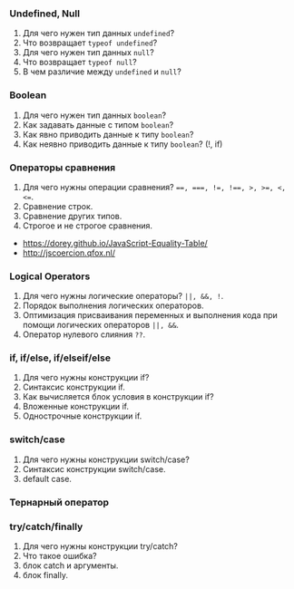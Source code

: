 ### Undefined, Null

1. Для чего нужен тип данных `undefined`?
2. Что возвращает `typeof undefined`?
3. Для чего нужен тип данных `null`?
4. Что возвращает `typeof null`?
5. В чем различие между `undefined` и `null`?

### Boolean

1. Для чего нужен тип данных `boolean`?
2. Как задавать данные с типом `boolean`?
3. Как явно приводить данные к типу `boolean`?
4. Как неявно приводить данные к типу `boolean`? (!, if)

### Операторы сравнения

1. Для чего нужны операции сравнения? `==, ===, !=, !==, >, >=, <, <=`.
2. Сравнение строк.
3. Сравнение других типов.
4. Строгое и не строгое сравнения.

* https://dorey.github.io/JavaScript-Equality-Table/
* http://jscoercion.qfox.nl/

### Logical Operators

1. Для чего нужны логические операторы? `||, &&, !`.
2. Порядок выполнения логических операторов.
3. Оптимизация присваивания переменных и выполнения кода при помощи логических операторов `||, &&`.
4. Оператор нулевого слияния `??`.

### if, if/else, if/elseif/else

1. Для чего нужны конструкции if?
2. Синтаксис конструкции if.
3. Как вычисляется блок условия в конструкции if?
4. Вложенные конструкции if.
5. Однострочные конструкции if.

### switch/case

1. Для чего нужны конструкции switch/case?
2. Синтаксис конструкции switch/case.
4. default case.

### Тернарный оператор

### try/catch/finally

1. Для чего нужны конструкции try/catch?
2. Что такое ошибка?
3. блок catch и аргументы.
4. блок finally.
